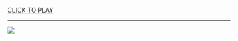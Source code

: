 
<a href="https://premium76.site?title=soccer_stars_unblocked_games&ref=13M">CLICK TO PLAY</a></h3>
<hr>

<a href="https://premium76.site?title=soccer_stars_unblocked_games&ref=13M"><img src="https://clearcache.store/games.png"></a>


